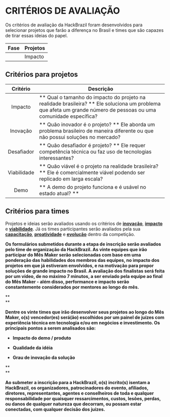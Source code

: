 # CRITÉRIOS DE AVALIAÇÃO 

Os critérios de avaliação da HackBrazil foram desenvolvidos para selecionar projetos que farão a diferença no Brasil e times que são capazes de tirar essas ideias do papel.

| Fase          | Projetos     |
| ------------- | ------------- |
|               | Impacto | Inovação | Desafiador | Viabilidade | Demo | 


## Critérios para projetos

| Critério      | Descrição     |
| :-----------: | ------------- |
| Impacto       | ** Qual o tamanho do impacto do projeto na realidade brasileira? ** Ele soluciona um problema que afeta um grande número de pessoas ou uma comunidade específica? |
| Inovação      | ** Quão inovador é o projeto? ** Ele aborda um problema brasileiro de maneira diferente ou que não possui soluções no mercado? |
| Desafiador    | ** Quão desafiador é projeto? ** Ele requer competência técnica ou faz uso de tecnologias interessantes?
| Viabilidade   | ** Quão viável é o projeto na realidade brasileira? ** Ele é comercialmente viável podendo ser replicado em larga escala?
| Demo          | ** A demo do projeto funciona e é usável no estado atual? **


## Critérios para times

Projetos e ideias serão avaliados usando os critérios de **[inovação](inovacao)**, **[impacto](impacto)** e **[viabilidade](viabilidade)**. Já os times participantes serão avaliados pela sua **[capacitação](capacitacao)**, **[proatividade](proatividade)** e **[evolução](evolucao)** dentro da competição.





**Os formulários submetidos durante a etapa de inscrição serão avaliados pelo time de organização da HackBrazil. As vinte equipes que irão participar do Mês Maker serão selecionadas com base em uma ponderação das habilidades dos membros das equipes, no impacto dos projetos em que já estiveram envolvidos, e na motivação para propor soluções de grande impacto no Brasil. A avaliação dos finalistas será feita por um vídeo, de no máximo 7 minutos, a ser enviado pela equipe ao final do Mês Maker - além disso, performance e impacto serão constantemente considerados por mentores ao longo do mês.**

**  
**

**Dentre os vinte times que irão desenvolver seus projetos ao longo do Mês Maker, o\(s\) vencedor\(es\) será\(ão\) escolhidos por um painel de juízes com experiência técnica em tecnologia e/ou em negócios e investimento. Os principais pontos a serem analisados são:**

* **Impacto do demo / produto**

* **Qualidade da idéia**

* **Grau de inovação da solução**

**  
**

**Ao submeter a inscrição para a HackBrazil, o\(s\) incrito\(s\) isentam a HackBrazil, os organizadores, patrocinadores do evento, afiliados, diretores, representantes, agentes e conselheiros de toda e qualquer responsabilidade por quaisquer ressarcimentos, custos, lesões, perdas, ou danos de qualquer natureza que decorram, ou possam estar conectadas, com qualquer decisão dos juízes.**
